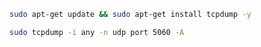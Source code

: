 ```bash
sudo apt-get update && sudo apt-get install tcpdump -y
```

```bash
sudo tcpdump -i any -n udp port 5060 -A
```